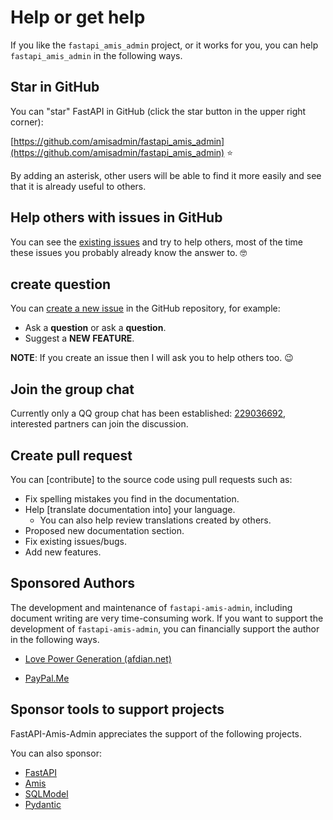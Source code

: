 # Help or get help

If you like the `fastapi_amis_admin` project, or it works for you, you can help `fastapi_amis_admin` in the following ways.

## Star in GitHub

You can "star" FastAPI in GitHub (click the star button in the upper right corner):

[https://github.com/amisadmin/fastapi_amis_admin](https://github.com/amisadmin/fastapi_amis_admin) ⭐️

By adding an asterisk, other users will be able to find it more easily and see that it is already useful to others.

## Help others with issues in GitHub

You can see the [existing issues](https://github.com/amisadmin/fastapi_amis_admin/issues) and try to help others, most of the time these issues you probably already know the answer to. 🤓

## create question

You can [create a new issue](https://github.com/amisadmin/fastapi_amis_admin/issues/new/choose) in the GitHub repository, for example:

- Ask a **question** or ask a **question**.
- Suggest a **NEW FEATURE**.

**NOTE**: If you create an issue then I will ask you to help others too. 😉

## Join the group chat

Currently only a QQ group chat has been established: [229036692](https://jq.qq.com/?_wv=1027&k=U4Dv6x8W), interested partners can join the discussion.

## Create pull request

You can [contribute] to the source code using pull requests such as:

- Fix spelling mistakes you find in the documentation.
- Help [translate documentation into] your language.
    - You can also help review translations created by others.
- Proposed new documentation section.
- Fix existing issues/bugs.
- Add new features.

## Sponsored Authors

The development and maintenance of `fastapi-amis-admin`, including document writing are very time-consuming work. If you want to support the development of `fastapi-amis-admin`, you can financially support the author in the following ways.

- [Love Power Generation (afdian.net)](https://afdian.net/@amisadmin/plan)

- [PayPal.Me](https://www.paypal.com/paypalme/amisadmin)

## Sponsor tools to support projects

FastAPI-Amis-Admin appreciates the support of the following projects.

You can also sponsor:

- [FastAPI](https://fastapi.tiangolo.com/)
- [Amis](https://baidu.gitee.io/amis)
- [SQLModel](https://sqlmodel.tiangolo.com/)
- [Pydantic](https://pydantic-docs.helpmanual.io/)
